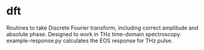 # dft

Routines to take Discrete Fourier transform, including correct amplitude and absolute phase. Designed to work in THz time-domain spectroscopy.
example-response.py calculates the EOS response for THz pulse. 
